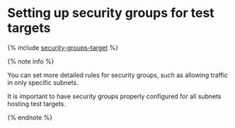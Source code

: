 # Setting up security groups for test targets

{% include [security-groups-target](../../_includes/load-testing/security-groups-target.md) %}

{% note info %}

You can set more detailed rules for security groups, such as allowing traffic in only specific subnets.

It is important to have security groups properly configured for all subnets hosting test targets.

{% endnote %}

